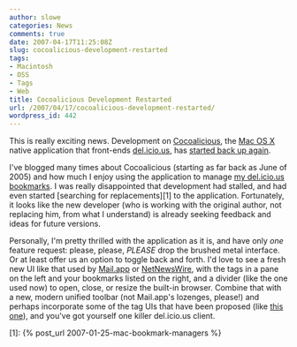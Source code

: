 ```yaml
---
author: slowe
categories: News
comments: true
date: 2007-04-17T11:25:08Z
slug: cocoalicious-development-restarted
tags:
- Macintosh
- OSS
- Tags
- Web
title: Cocoalicious Development Restarted
url: /2007/04/17/cocoalicious-development-restarted/
wordpress_id: 442
---
```


This is really exciting news. Development on [Cocoalicious](http://www.scifihifi.com/cocoalicious/), the [Mac OS X](http://www.apple.com/macosx/) native application that front-ends [del.icio.us](http://del.icio.us/), has [started back up again](http://alittledrop.com/2007/04/13/cocoalicious-10b44/).

I've blogged many times about Cocoalicious (starting as far back as June of 2005) and how much I enjoy using the application to manage [my del.icio.us bookmarks](http://del.icio.us/slowe/). I was really disappointed that development had stalled, and had even started [searching for replacements][1] to the application. Fortunately, it looks like the new developer (who is working with the original author, not replacing him, from what I understand) is already seeking feedback and ideas for future versions.

Personally, I'm pretty thrilled with the application as it is, and have only _one_ feature request: please, please, _PLEASE_ drop the brushed metal interface. Or at least offer us an option to toggle back and forth. I'd love to see a fresh new UI like that used by [Mail.app](http://www.apple.com/macosx/features/mail/) or [NetNewsWire](http://www.newsgator.com/NGOLProduct.aspx?ProdID=NetNewsWire), with the tags in a pane on the left and your bookmarks listed on the right, and a divider (like the one used now) to open, close, or resize the built-in browser. Combine that with a new, modern unified toolbar (not Mail.app's lozenges, please!) and perhaps incorporate some of the tag UIs that have been proposed (like [this one](http://www.tumultco.com/blog/?p=43)), and you've got yourself one killer del.icio.us client.

[1]: {% post_url 2007-01-25-mac-bookmark-managers %}
